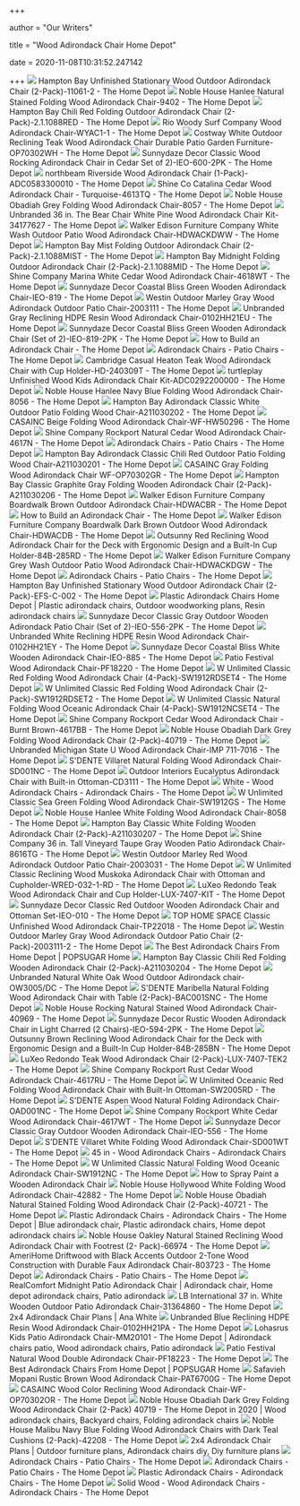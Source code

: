 +++
        
author = "Our Writers"
        
title = "Wood Adirondack Chair Home Depot"
        
date = 2020-11-08T10:31:52.247142
        
+++
[ ![](https://images.homedepot-static.com/productImages/cd1a9e24-c92d-42f2-a282-131ded1dead9/svn/hampton-bay-wood-adirondack-chairs-11061-2-64_1000.jpg)](https://images.homedepot-static.com/productImages/cd1a9e24-c92d-42f2-a282-131ded1dead9/svn/hampton-bay-wood-adirondack-chairs-11061-2-64_1000.jpg) Hampton Bay Unfinished Stationary Wood Outdoor Adirondack Chair  (2-Pack)-11061-2 - The Home Depot
[ ![](https://images.homedepot-static.com/productImages/afb15c5c-dd18-4c7d-b7ea-31a19c0b827a/svn/noble-house-wood-adirondack-chairs-9402-64_600.jpg)](https://images.homedepot-static.com/productImages/afb15c5c-dd18-4c7d-b7ea-31a19c0b827a/svn/noble-house-wood-adirondack-chairs-9402-64_600.jpg) Noble House Hanlee Natural Stained Folding Wood Adirondack Chair-9402 - The Home  Depot
[ ![](https://images.homedepot-static.com/productImages/d3f26095-4283-47a0-96fc-fa6252ffd7e6/svn/hampton-bay-wood-adirondack-chairs-2-1-1088red-64_1000.jpg)](https://images.homedepot-static.com/productImages/d3f26095-4283-47a0-96fc-fa6252ffd7e6/svn/hampton-bay-wood-adirondack-chairs-2-1-1088red-64_1000.jpg) Hampton Bay Chili Red Folding Outdoor Adirondack Chair (2-Pack)-2.1.1088RED  - The Home Depot
[ ![](https://images.homedepot-static.com/productImages/474d3966-d26f-460d-9a3a-b54e49bd96a0/svn/rio-wood-adirondack-chairs-wyac1-1-64_600.jpg)](https://images.homedepot-static.com/productImages/474d3966-d26f-460d-9a3a-b54e49bd96a0/svn/rio-wood-adirondack-chairs-wyac1-1-64_600.jpg) Rio Woody Surf Company Wood Adirondack Chair-WYAC1-1 - The Home Depot
[ ![](https://images.homedepot-static.com/productImages/3146fb61-b84e-479e-b0d3-5f44a7c3377f/svn/costway-wood-adirondack-chairs-ghm0048or-64_600.jpg)](https://images.homedepot-static.com/productImages/3146fb61-b84e-479e-b0d3-5f44a7c3377f/svn/costway-wood-adirondack-chairs-ghm0048or-64_600.jpg) Costway White Outdoor Reclining Teak Wood Adirondack Chair Durable Patio  Garden Furniture-OP70302WH - The Home Depot
[ ![](https://images.homedepot-static.com/productImages/5425b3a3-a168-48f8-8914-ce4028698076/svn/sunnydaze-decor-wood-adirondack-chairs-ieo-600-2pk-64_600.jpg)](https://images.homedepot-static.com/productImages/5425b3a3-a168-48f8-8914-ce4028698076/svn/sunnydaze-decor-wood-adirondack-chairs-ieo-600-2pk-64_600.jpg) Sunnydaze Decor Classic Wood Rocking Adirondack Chair in Cedar Set of  2)-IEO-600-2PK - The Home Depot
[ ![](https://images.homedepot-static.com/productImages/4c2e5169-f456-4718-85d3-2c1f5d9b83d1/svn/northbeam-wood-adirondack-chairs-adc0583300010-64_600.jpg)](https://images.homedepot-static.com/productImages/4c2e5169-f456-4718-85d3-2c1f5d9b83d1/svn/northbeam-wood-adirondack-chairs-adc0583300010-64_600.jpg) northbeam Riverside Wood Adirondack Chair (1-Pack)-ADC0583300010 - The Home  Depot
[ ![](https://images.homedepot-static.com/productImages/a5246c37-914d-4879-8561-7e9df84d10e9/svn/wood-adirondack-chairs-4613tq-64_600.jpg)](https://images.homedepot-static.com/productImages/a5246c37-914d-4879-8561-7e9df84d10e9/svn/wood-adirondack-chairs-4613tq-64_600.jpg) Shine Co Catalina Cedar Wood Adirondack Chair - Turquoise-4613TQ - The Home  Depot
[ ![](https://images.homedepot-static.com/productImages/07bfe225-68ee-49d2-b7d2-601c70e909f5/svn/noble-house-wood-adirondack-chairs-8057-64_600.jpg)](https://images.homedepot-static.com/productImages/07bfe225-68ee-49d2-b7d2-601c70e909f5/svn/noble-house-wood-adirondack-chairs-8057-64_600.jpg) Noble House Obadiah Grey Folding Wood Adirondack Chair-8057 - The Home Depot
[ ![](https://images.homedepot-static.com/productImages/47892cdf-f624-477e-bc0d-6d1c49c9e3a0/svn/wood-adirondack-chairs-34177627-64_1000.jpg)](https://images.homedepot-static.com/productImages/47892cdf-f624-477e-bc0d-6d1c49c9e3a0/svn/wood-adirondack-chairs-34177627-64_1000.jpg) Unbranded 36 in. The Bear Chair White Pine Wood Adirondack Chair  Kit-34177627 - The Home Depot
[ ![](https://images.homedepot-static.com/productImages/fa6cc3e2-4de1-4a57-adf0-1c03a0c5bb63/svn/walker-edison-furniture-company-wood-adirondack-chairs-hdwackdww-c3_600.jpg)](https://images.homedepot-static.com/productImages/fa6cc3e2-4de1-4a57-adf0-1c03a0c5bb63/svn/walker-edison-furniture-company-wood-adirondack-chairs-hdwackdww-c3_600.jpg) Walker Edison Furniture Company White Wash Outdoor Patio Wood Adirondack  Chair-HDWACKDWW - The Home Depot
[ ![](https://images.homedepot-static.com/productImages/fa610654-b3fb-4170-abbc-6d0587d04926/svn/hampton-bay-wood-adirondack-chairs-2-1-1088mist-64_1000.jpg)](https://images.homedepot-static.com/productImages/fa610654-b3fb-4170-abbc-6d0587d04926/svn/hampton-bay-wood-adirondack-chairs-2-1-1088mist-64_1000.jpg) Hampton Bay Mist Folding Outdoor Adirondack Chair (2-Pack)-2.1.1088MIST -  The Home Depot
[ ![](https://images.homedepot-static.com/productImages/bb46a95b-8362-408f-b244-03a088ec9777/svn/hampton-bay-wood-adirondack-chairs-2-1-1088mid-64_1000.jpg)](https://images.homedepot-static.com/productImages/bb46a95b-8362-408f-b244-03a088ec9777/svn/hampton-bay-wood-adirondack-chairs-2-1-1088mid-64_1000.jpg) Hampton Bay Midnight Folding Outdoor Adirondack Chair (2-Pack)-2.1.1088MID  - The Home Depot
[ ![](https://images.homedepot-static.com/productImages/b1eb50b9-5f99-4cdb-b315-77b358d449f8/svn/shine-company-wood-adirondack-chairs-4618wt-c3_600.jpg)](https://images.homedepot-static.com/productImages/b1eb50b9-5f99-4cdb-b315-77b358d449f8/svn/shine-company-wood-adirondack-chairs-4618wt-c3_600.jpg) Shine Company Marina White Cedar Wood Adirondack Chair-4618WT - The Home  Depot
[ ![](https://images.homedepot-static.com/productImages/299bcce6-6eba-48b9-bbca-bc371c933a31/svn/sunnydaze-decor-wood-adirondack-chairs-ieo-819-64_600.jpg)](https://images.homedepot-static.com/productImages/299bcce6-6eba-48b9-bbca-bc371c933a31/svn/sunnydaze-decor-wood-adirondack-chairs-ieo-819-64_600.jpg) Sunnydaze Decor Coastal Bliss Green Wooden Adirondack Chair-IEO-819 - The Home  Depot
[ ![](https://images.homedepot-static.com/productImages/2ccfd767-f57d-41bb-8c1a-8e83d8a05881/svn/westin-outdoor-wood-adirondack-chairs-2003111-64_600.jpg)](https://images.homedepot-static.com/productImages/2ccfd767-f57d-41bb-8c1a-8e83d8a05881/svn/westin-outdoor-wood-adirondack-chairs-2003111-64_600.jpg) Westin Outdoor Marley Gray Wood Adirondack Outdoor Patio Chair-2003111 -  The Home Depot
[ ![](https://images.homedepot-static.com/productImages/7606d0e7-465b-4877-8cbf-b34fc700eef7/svn/wood-adirondack-chairs-0102hh21eu-64_600.jpg)](https://images.homedepot-static.com/productImages/7606d0e7-465b-4877-8cbf-b34fc700eef7/svn/wood-adirondack-chairs-0102hh21eu-64_600.jpg) Unbranded Gray Reclining HDPE Resin Wood Adirondack Chair-0102HH21EU - The Home  Depot
[ ![](https://images.homedepot-static.com/productImages/9d4e2c09-da92-4134-8cbd-1d84255b374a/svn/sunnydaze-decor-wood-adirondack-chairs-ieo-819-2pk-c3_600.jpg)](https://images.homedepot-static.com/productImages/9d4e2c09-da92-4134-8cbd-1d84255b374a/svn/sunnydaze-decor-wood-adirondack-chairs-ieo-819-2pk-c3_600.jpg) Sunnydaze Decor Coastal Bliss Green Wooden Adirondack Chair (Set of  2)-IEO-819-2PK - The Home Depot
[ ![](https://i.ytimg.com/vi/yAqn0L8nN_Q/maxresdefault.jpg)](https://i.ytimg.com/vi/yAqn0L8nN_Q/maxresdefault.jpg) How to Build an Adirondack Chair - The Home Depot
[ ![](https://images.homedepot-static.com/productImages/3ae555c7-eef6-4321-8d93-a1d6cbb20fc0/svn/polywood-plastic-adirondack-chairs-ad440gy-64_400.jpg)](https://images.homedepot-static.com/productImages/3ae555c7-eef6-4321-8d93-a1d6cbb20fc0/svn/polywood-plastic-adirondack-chairs-ad440gy-64_400.jpg) Adirondack Chairs - Patio Chairs - The Home Depot
[ ![](https://images.homedepot-static.com/productImages/fab47eec-6dbd-4c3f-b353-bcd506b26720/svn/cambridge-casual-wood-adirondack-chairs-hd-240309t-64_600.jpg)](https://images.homedepot-static.com/productImages/fab47eec-6dbd-4c3f-b353-bcd506b26720/svn/cambridge-casual-wood-adirondack-chairs-hd-240309t-64_600.jpg) Cambridge Casual Heaton Teak Wood Adirondack Chair with Cup  Holder-HD-240309T - The Home Depot
[ ![](https://images.homedepot-static.com/productImages/d8fddab0-9766-4f87-97e6-537956db6ee6/svn/wood-adirondack-chairs-adc0292200000-64_1000.jpg)](https://images.homedepot-static.com/productImages/d8fddab0-9766-4f87-97e6-537956db6ee6/svn/wood-adirondack-chairs-adc0292200000-64_1000.jpg) turtleplay Unfinished Wood Kids Adirondack Chair Kit-ADC0292200000 - The Home  Depot
[ ![](https://images.homedepot-static.com/productImages/2ed43931-9733-431d-a766-f64ab2b180a3/svn/noble-house-wood-adirondack-chairs-8056-64_1000.jpg)](https://images.homedepot-static.com/productImages/2ed43931-9733-431d-a766-f64ab2b180a3/svn/noble-house-wood-adirondack-chairs-8056-64_1000.jpg) Noble House Hanlee Navy Blue Folding Wood Adirondack Chair-8056 - The Home  Depot
[ ![](https://images.homedepot-static.com/productImages/447cbea8-cced-48d8-acc0-090e45cd767c/svn/hampton-bay-wood-adirondack-chairs-a211030202-64_600.jpg)](https://images.homedepot-static.com/productImages/447cbea8-cced-48d8-acc0-090e45cd767c/svn/hampton-bay-wood-adirondack-chairs-a211030202-64_600.jpg) Hampton Bay Adirondack Classic White Outdoor Patio Folding Wood Chair-A211030202  - The Home Depot
[ ![](https://images.homedepot-static.com/productImages/ece73ab4-7aee-4233-9eeb-e6c0a24fc46a/svn/casainc-wood-adirondack-chairs-wf-hw50296-64_600.jpg)](https://images.homedepot-static.com/productImages/ece73ab4-7aee-4233-9eeb-e6c0a24fc46a/svn/casainc-wood-adirondack-chairs-wf-hw50296-64_600.jpg) CASAINC Beige Folding Wood Adirondack Chair-WF-HW50296 - The Home Depot
[ ![](https://images.homedepot-static.com/productImages/b9cd4854-925d-4ca4-be69-0054357c44b8/svn/shine-company-wood-adirondack-chairs-4617n-64_600.jpg)](https://images.homedepot-static.com/productImages/b9cd4854-925d-4ca4-be69-0054357c44b8/svn/shine-company-wood-adirondack-chairs-4617n-64_600.jpg) Shine Company Rockport Natural Cedar Wood Adirondack Chair-4617N - The Home  Depot
[ ![](https://images.homedepot-static.com/productImages/bda8c396-7366-4e8a-8454-0d6d3f58ffa5/svn/keter-plastic-adirondack-chairs-246668-64_400.jpg)](https://images.homedepot-static.com/productImages/bda8c396-7366-4e8a-8454-0d6d3f58ffa5/svn/keter-plastic-adirondack-chairs-246668-64_400.jpg) Adirondack Chairs - Patio Chairs - The Home Depot
[ ![](https://images.homedepot-static.com/productImages/fbfe7938-e545-447e-9d5a-48d99c9a974c/svn/hampton-bay-wood-adirondack-chairs-a211030201-64_600.jpg)](https://images.homedepot-static.com/productImages/fbfe7938-e545-447e-9d5a-48d99c9a974c/svn/hampton-bay-wood-adirondack-chairs-a211030201-64_600.jpg) Hampton Bay Adirondack Classic Chili Red Outdoor Patio Folding Wood Chair-A211030201  - The Home Depot
[ ![](https://images.homedepot-static.com/productImages/414ffb9d-63f6-4da6-a636-dc38942aa24a/svn/casainc-wood-adirondack-chairs-wf-op70302gr-64_600.jpg)](https://images.homedepot-static.com/productImages/414ffb9d-63f6-4da6-a636-dc38942aa24a/svn/casainc-wood-adirondack-chairs-wf-op70302gr-64_600.jpg) CASAINC Gray Folding Wood Adirondack Chair WF-OP70302GR - The Home Depot
[ ![](https://images.homedepot-static.com/productImages/8d58b58b-0840-4143-94aa-f1489ce94282/svn/hampton-bay-wood-adirondack-chairs-a211030206-64_600.jpg)](https://images.homedepot-static.com/productImages/8d58b58b-0840-4143-94aa-f1489ce94282/svn/hampton-bay-wood-adirondack-chairs-a211030206-64_600.jpg) Hampton Bay Classic Graphite Gray Folding Wooden Adirondack Chair  (2-Pack)-A211030206 - The Home Depot
[ ![](https://images.homedepot-static.com/productImages/a2d9d729-b888-46d7-b7a0-0f07ae238a0a/svn/walker-edison-furniture-company-wood-adirondack-chairs-hdwacbr-64_600.jpg)](https://images.homedepot-static.com/productImages/a2d9d729-b888-46d7-b7a0-0f07ae238a0a/svn/walker-edison-furniture-company-wood-adirondack-chairs-hdwacbr-64_600.jpg) Walker Edison Furniture Company Boardwalk Brown Outdoor Adirondack Chair-HDWACBR  - The Home Depot
[ ![](https://contentgrid.homedepot-static.com/hdus/en_US/DTCCOMNEW/Articles/how-to-build-an-adirondack-chair-step-1-A.jpg)](https://contentgrid.homedepot-static.com/hdus/en_US/DTCCOMNEW/Articles/how-to-build-an-adirondack-chair-step-1-A.jpg) How to Build an Adirondack Chair - The Home Depot
[ ![](https://images.homedepot-static.com/productImages/2c067d4e-512d-4020-835b-3261caf7a64a/svn/walker-edison-furniture-company-wood-adirondack-chairs-hdwacdb-64_1000.jpg)](https://images.homedepot-static.com/productImages/2c067d4e-512d-4020-835b-3261caf7a64a/svn/walker-edison-furniture-company-wood-adirondack-chairs-hdwacdb-64_1000.jpg) Walker Edison Furniture Company Boardwalk Dark Brown Outdoor Wood  Adirondack Chair-HDWACDB - The Home Depot
[ ![](https://images.homedepot-static.com/productImages/351e15df-9f39-467f-9a8e-b97e6c2c8f26/svn/outsunny-wood-adirondack-chairs-84b-285rd-64_600.jpg)](https://images.homedepot-static.com/productImages/351e15df-9f39-467f-9a8e-b97e6c2c8f26/svn/outsunny-wood-adirondack-chairs-84b-285rd-64_600.jpg) Outsunny Red Reclining Wood Adirondack Chair for the Deck with Ergonomic  Design and a Built-In Cup Holder-84B-285RD - The Home Depot
[ ![](https://images.homedepot-static.com/productImages/20ba9b8f-eda7-4f32-8a80-07b4d2ff1c9a/svn/walker-edison-furniture-company-wood-adirondack-chairs-hdwackdgw-31_600.jpg)](https://images.homedepot-static.com/productImages/20ba9b8f-eda7-4f32-8a80-07b4d2ff1c9a/svn/walker-edison-furniture-company-wood-adirondack-chairs-hdwackdgw-31_600.jpg) Walker Edison Furniture Company Grey Wash Outdoor Patio Wood Adirondack  Chair-HDWACKDGW - The Home Depot
[ ![](https://images.homedepot-static.com/productImages/3bdc7265-0f4a-4e32-8c3d-fccfb485f7d0/svn/leisure-season-plastic-adirondack-chairs-ac7105-64_400.jpg)](https://images.homedepot-static.com/productImages/3bdc7265-0f4a-4e32-8c3d-fccfb485f7d0/svn/leisure-season-plastic-adirondack-chairs-ac7105-64_400.jpg) Adirondack Chairs - Patio Chairs - The Home Depot
[ ![](https://images.homedepot-static.com/productImages/0232f5d8-cf4a-44d8-9d44-65d27461fcdf/svn/hampton-bay-wood-adirondack-chairs-efs-c-002-64_600.jpg)](https://images.homedepot-static.com/productImages/0232f5d8-cf4a-44d8-9d44-65d27461fcdf/svn/hampton-bay-wood-adirondack-chairs-efs-c-002-64_600.jpg) Hampton Bay Unfinished Stationary Wood Outdoor Adirondack Chair  (2-Pack)-EFS-C-002 - The Home Depot
[ ![](https://i.pinimg.com/originals/4c/e4/09/4ce40970fd8db5cb37d1aaf50adcac39.png)](https://i.pinimg.com/originals/4c/e4/09/4ce40970fd8db5cb37d1aaf50adcac39.png) Plastic Adirondack Chairs Home Depot | Plastic adirondack chairs, Outdoor  woodworking plans, Resin adirondack chairs
[ ![](https://images.homedepot-static.com/productImages/a5e62ff1-f78a-4db4-9549-0e4348be635f/svn/sunnydaze-decor-wood-adirondack-chairs-ieo-556-2pk-64_600.jpg)](https://images.homedepot-static.com/productImages/a5e62ff1-f78a-4db4-9549-0e4348be635f/svn/sunnydaze-decor-wood-adirondack-chairs-ieo-556-2pk-64_600.jpg) Sunnydaze Decor Classic Gray Outdoor Wooden Adirondack Patio Chair (Set of  2)-IEO-556-2PK - The Home Depot
[ ![](https://images.homedepot-static.com/productImages/3232e2ce-8094-44e0-bbd1-58d352fc32bc/svn/wood-adirondack-chairs-0102hh21ey-64_600.jpg)](https://images.homedepot-static.com/productImages/3232e2ce-8094-44e0-bbd1-58d352fc32bc/svn/wood-adirondack-chairs-0102hh21ey-64_600.jpg) Unbranded White Reclining HDPE Resin Wood Adirondack Chair-0102HH21EY - The Home  Depot
[ ![](https://images.homedepot-static.com/productImages/e9b036c8-33e8-44e8-a732-7ded286f6a67/svn/sunnydaze-decor-wood-adirondack-chairs-ieo-885-64_600.jpg)](https://images.homedepot-static.com/productImages/e9b036c8-33e8-44e8-a732-7ded286f6a67/svn/sunnydaze-decor-wood-adirondack-chairs-ieo-885-64_600.jpg) Sunnydaze Decor Coastal Bliss White Wooden Adirondack Chair-IEO-885 - The Home  Depot
[ ![](https://images.homedepot-static.com/productImages/04ff01b8-3055-4509-a507-24693d265a3b/svn/patio-festival-wood-adirondack-chairs-pf18220-64_600.jpg)](https://images.homedepot-static.com/productImages/04ff01b8-3055-4509-a507-24693d265a3b/svn/patio-festival-wood-adirondack-chairs-pf18220-64_600.jpg) Patio Festival Wood Adirondack Chair-PF18220 - The Home Depot
[ ![](https://images.homedepot-static.com/productImages/5aeb980f-dac2-4ea6-99ef-6eecce7666d7/svn/w-unlimited-wood-adirondack-chairs-sw1912rdset4-64_600.jpg)](https://images.homedepot-static.com/productImages/5aeb980f-dac2-4ea6-99ef-6eecce7666d7/svn/w-unlimited-wood-adirondack-chairs-sw1912rdset4-64_600.jpg) W Unlimited Classic Red Folding Wood Adirondack Chair (4-Pack)-SW1912RDSET4  - The Home Depot
[ ![](https://images.homedepot-static.com/productImages/e91b12cd-1ff7-4286-952a-3b464d014fc4/svn/w-unlimited-wood-adirondack-chairs-sw1912rdset2-64_600.jpg)](https://images.homedepot-static.com/productImages/e91b12cd-1ff7-4286-952a-3b464d014fc4/svn/w-unlimited-wood-adirondack-chairs-sw1912rdset2-64_600.jpg) W Unlimited Classic Red Folding Wood Adirondack Chair (2-Pack)-SW1912RDSET2  - The Home Depot
[ ![](https://images.homedepot-static.com/productImages/f40149ed-972b-4dce-8a6f-ff960372d4af/svn/w-unlimited-wood-adirondack-chairs-sw1912ncset4-64_600.jpg)](https://images.homedepot-static.com/productImages/f40149ed-972b-4dce-8a6f-ff960372d4af/svn/w-unlimited-wood-adirondack-chairs-sw1912ncset4-64_600.jpg) W Unlimited Classic Natural Folding Wood Oceanic Adirondack Chair  (4-Pack)-SW1912NCSET4 - The Home Depot
[ ![](https://images.homedepot-static.com/productImages/d8a42fd8-a4d9-480b-abec-07e1fe64c4db/svn/shine-company-wood-adirondack-chairs-4617bb-64_600.jpg)](https://images.homedepot-static.com/productImages/d8a42fd8-a4d9-480b-abec-07e1fe64c4db/svn/shine-company-wood-adirondack-chairs-4617bb-64_600.jpg) Shine Company Rockport Cedar Wood Adirondack Chair - Burnt Brown-4617BB -  The Home Depot
[ ![](https://images.homedepot-static.com/productImages/9cc3a5ca-4437-4c2b-8dd1-7a34c625e6dc/svn/noble-house-wood-adirondack-chairs-40719-44_600.jpg)](https://images.homedepot-static.com/productImages/9cc3a5ca-4437-4c2b-8dd1-7a34c625e6dc/svn/noble-house-wood-adirondack-chairs-40719-44_600.jpg) Noble House Obadiah Dark Grey Folding Wood Adirondack Chair (2-Pack)-40719  - The Home Depot
[ ![](https://images.homedepot-static.com/productImages/0cde32db-5901-4a07-9e9d-6b0ca942c761/svn/wood-adirondack-chairs-imp-711-7016-64_600.jpg)](https://images.homedepot-static.com/productImages/0cde32db-5901-4a07-9e9d-6b0ca942c761/svn/wood-adirondack-chairs-imp-711-7016-64_600.jpg) Unbranded Michigan State U Wood Adirondack Chair-IMP 711-7016 - The Home  Depot
[ ![](https://images.homedepot-static.com/productImages/42405586-344f-4698-8bb5-341e8d338f5c/svn/s-dente-composite-adirondack-chairs-sd001nc-64_600.jpg)](https://images.homedepot-static.com/productImages/42405586-344f-4698-8bb5-341e8d338f5c/svn/s-dente-composite-adirondack-chairs-sd001nc-64_600.jpg) S'DENTE Villaret Natural Folding Wood Adirondack Chair-SD001NC - The Home  Depot
[ ![](https://images.homedepot-static.com/productImages/09eb547e-6d63-4be4-b13b-4a60b2980acf/svn/outdoor-interiors-wood-adirondack-chairs-cd3111-64_1000.jpg)](https://images.homedepot-static.com/productImages/09eb547e-6d63-4be4-b13b-4a60b2980acf/svn/outdoor-interiors-wood-adirondack-chairs-cd3111-64_1000.jpg) Outdoor Interiors Eucalyptus Adirondack Chair with Built-in Ottoman-CD3111  - The Home Depot
[ ![](https://images.homedepot-static.com/productImages/731dd3b6-ece6-42b8-9568-dc92079e9061/svn/shine-company-wood-adirondack-chairs-4621ew-64_400.jpg)](https://images.homedepot-static.com/productImages/731dd3b6-ece6-42b8-9568-dc92079e9061/svn/shine-company-wood-adirondack-chairs-4621ew-64_400.jpg) White - Wood Adirondack Chairs - Adirondack Chairs - The Home Depot
[ ![](https://images.homedepot-static.com/productImages/3f0cac74-ce21-4502-b93a-55f29a728c11/svn/w-unlimited-wood-adirondack-chairs-sw1912gs-64_600.jpg)](https://images.homedepot-static.com/productImages/3f0cac74-ce21-4502-b93a-55f29a728c11/svn/w-unlimited-wood-adirondack-chairs-sw1912gs-64_600.jpg) W Unlimited Classic Sea Green Folding Wood Adirondack Chair-SW1912GS - The Home  Depot
[ ![](https://images.homedepot-static.com/productImages/1d6a1453-1f4d-4ad4-ae01-cdec9fe00837/svn/noble-house-wood-adirondack-chairs-8058-64_600.jpg)](https://images.homedepot-static.com/productImages/1d6a1453-1f4d-4ad4-ae01-cdec9fe00837/svn/noble-house-wood-adirondack-chairs-8058-64_600.jpg) Noble House Hanlee White Folding Wood Adirondack Chair-8058 - The Home Depot
[ ![](https://images.homedepot-static.com/productImages/70c0feb4-e749-43f7-a1fe-caf4fc19f82b/svn/hampton-bay-wood-adirondack-chairs-a211030207-64_600.jpg)](https://images.homedepot-static.com/productImages/70c0feb4-e749-43f7-a1fe-caf4fc19f82b/svn/hampton-bay-wood-adirondack-chairs-a211030207-64_600.jpg) Hampton Bay Classic White Folding Wooden Adirondack Chair  (2-Pack)-A211030207 - The Home Depot
[ ![](https://images.homedepot-static.com/productImages/90f1f106-f1d3-4aa3-87ab-d4dcb7a4c16c/svn/shine-company-wood-adirondack-chairs-8616tg-64_600.jpg)](https://images.homedepot-static.com/productImages/90f1f106-f1d3-4aa3-87ab-d4dcb7a4c16c/svn/shine-company-wood-adirondack-chairs-8616tg-64_600.jpg) Shine Company 36 in. Tall Vineyard Taupe Gray Wooden Patio Adirondack Chair-8616TG  - The Home Depot
[ ![](https://images.homedepot-static.com/productImages/59d8d1bd-e38c-44b4-b85b-5ac283c5d7e2/svn/westin-outdoor-wood-adirondack-chairs-2003031-64_600.jpg)](https://images.homedepot-static.com/productImages/59d8d1bd-e38c-44b4-b85b-5ac283c5d7e2/svn/westin-outdoor-wood-adirondack-chairs-2003031-64_600.jpg) Westin Outdoor Marley Red Wood Adirondack Outdoor Patio Chair-2003031 - The Home  Depot
[ ![](https://images.homedepot-static.com/productImages/90f0f51e-ad9e-45cb-8cca-9be480d8f067/svn/w-unlimited-wood-adirondack-chairs-wred-032-1-rd-64_600.jpg)](https://images.homedepot-static.com/productImages/90f0f51e-ad9e-45cb-8cca-9be480d8f067/svn/w-unlimited-wood-adirondack-chairs-wred-032-1-rd-64_600.jpg) W Unlimited Classic Reclining Wood Muskoka Adirondack Chair with Ottoman  and Cupholder-WRED-032-1-RD - The Home Depot
[ ![](https://images.homedepot-static.com/productImages/4f7f571c-214b-4b7c-bf37-516bc8a7d66c/svn/luxeo-wood-adirondack-chairs-lux-7407-kit-64_600.jpg)](https://images.homedepot-static.com/productImages/4f7f571c-214b-4b7c-bf37-516bc8a7d66c/svn/luxeo-wood-adirondack-chairs-lux-7407-kit-64_600.jpg) LuXeo Redondo Teak Wood Adirondack Chair and Cup Holder-LUX-7407-KIT - The Home  Depot
[ ![](https://images.homedepot-static.com/productImages/6f26ac02-70ed-4ee2-b60a-30a4436fbe2c/svn/sunnydaze-decor-wood-adirondack-chairs-ieo-010-64_600.jpg)](https://images.homedepot-static.com/productImages/6f26ac02-70ed-4ee2-b60a-30a4436fbe2c/svn/sunnydaze-decor-wood-adirondack-chairs-ieo-010-64_600.jpg) Sunnydaze Decor Classic Red Outdoor Wooden Adirondack Chair and Ottoman  Set-IEO-010 - The Home Depot
[ ![](https://images.homedepot-static.com/productImages/eea6b65b-cb08-49e3-85f5-3a986024fcd3/svn/top-home-space-wood-adirondack-chairs-tp22018-64_600.jpg)](https://images.homedepot-static.com/productImages/eea6b65b-cb08-49e3-85f5-3a986024fcd3/svn/top-home-space-wood-adirondack-chairs-tp22018-64_600.jpg) TOP HOME SPACE Classic Unfinished Wood Adirondack Chair-TP22018 - The Home  Depot
[ ![](https://images.homedepot-static.com/productImages/2a3f10ce-c968-4fb2-a308-2c0e3fa1a95d/svn/westin-outdoor-wood-adirondack-chairs-2003111-2-64_600.jpg)](https://images.homedepot-static.com/productImages/2a3f10ce-c968-4fb2-a308-2c0e3fa1a95d/svn/westin-outdoor-wood-adirondack-chairs-2003111-2-64_600.jpg) Westin Outdoor Marley Gray Wood Adirondack Outdoor Patio Chair  (2-Pack)-2003111-2 - The Home Depot
[ ![](https://media1.popsugar-assets.com/files/thumbor/0CCftT5qvupKoZoXMBNa-p-J8g4/fit-in/2048xorig/filters:format_auto-!!-:strip_icc-!!-/2019/05/28/905/n/45005349/87e37453708f6974_safavieh-lanty-natural-brown-wood-airondack-chair/i/Safavieh-Lanty-Natural-Brown-Wood-Adirondack-Chair.jpg)](https://media1.popsugar-assets.com/files/thumbor/0CCftT5qvupKoZoXMBNa-p-J8g4/fit-in/2048xorig/filters:format_auto-!!-:strip_icc-!!-/2019/05/28/905/n/45005349/87e37453708f6974_safavieh-lanty-natural-brown-wood-airondack-chair/i/Safavieh-Lanty-Natural-Brown-Wood-Adirondack-Chair.jpg) The Best Adirondack Chairs From Home Depot | POPSUGAR Home
[ ![](https://images.homedepot-static.com/productImages/59d607db-df38-4712-a40c-8b3558a5848d/svn/hampton-bay-wood-adirondack-chairs-a211030204-64_1000.jpg)](https://images.homedepot-static.com/productImages/59d607db-df38-4712-a40c-8b3558a5848d/svn/hampton-bay-wood-adirondack-chairs-a211030204-64_1000.jpg) Hampton Bay Classic Chili Red Folding Wooden Adirondack Chair  (2-Pack)-A211030204 - The Home Depot
[ ![](https://images.homedepot-static.com/productImages/caba6426-febb-4b0d-b22b-00363fb7c1bc/svn/wood-adirondack-chairs-ow3005-dc-31_600.jpg)](https://images.homedepot-static.com/productImages/caba6426-febb-4b0d-b22b-00363fb7c1bc/svn/wood-adirondack-chairs-ow3005-dc-31_600.jpg) Unbranded Natural White Oak Wood Outdoor Adirondack chair-OW3005/DC - The Home  Depot
[ ![](https://images.homedepot-static.com/productImages/69bd4883-2e4a-4e7c-b042-395180979ff3/svn/s-dente-wood-adirondack-chairs-bac001snc-64_600.jpg)](https://images.homedepot-static.com/productImages/69bd4883-2e4a-4e7c-b042-395180979ff3/svn/s-dente-wood-adirondack-chairs-bac001snc-64_600.jpg) S'DENTE Maribella Natural Folding Wood Adirondack Chair with Table  (2-Pack)-BAC001SNC - The Home Depot
[ ![](https://images.homedepot-static.com/productImages/f3294aaf-a4f4-45a3-9cb2-459305a389ab/svn/noble-house-wood-adirondack-chairs-40969-c3_600.jpg)](https://images.homedepot-static.com/productImages/f3294aaf-a4f4-45a3-9cb2-459305a389ab/svn/noble-house-wood-adirondack-chairs-40969-c3_600.jpg) Noble House Rocking Natural Stained Wood Adirondack Chair-40969 - The Home  Depot
[ ![](https://images.homedepot-static.com/productImages/e4b01e31-655f-418f-87b5-06e2e4e800b7/svn/sunnydaze-decor-wood-adirondack-chairs-ieo-594-2pk-64_600.jpg)](https://images.homedepot-static.com/productImages/e4b01e31-655f-418f-87b5-06e2e4e800b7/svn/sunnydaze-decor-wood-adirondack-chairs-ieo-594-2pk-64_600.jpg) Sunnydaze Decor Rustic Wooden Adirondack Chair in Light Charred (2 Chairs)-IEO-594-2PK  - The Home Depot
[ ![](https://images.homedepot-static.com/productImages/ed8d200e-e98f-451b-9e71-f4f1be0b0ef2/svn/outsunny-wood-adirondack-chairs-84b-285bn-64_600.jpg)](https://images.homedepot-static.com/productImages/ed8d200e-e98f-451b-9e71-f4f1be0b0ef2/svn/outsunny-wood-adirondack-chairs-84b-285bn-64_600.jpg) Outsunny Brown Reclining Wood Adirondack Chair for the Deck with Ergonomic  Design and a Built-In Cup Holder-84B-285BN - The Home Depot
[ ![](https://images.homedepot-static.com/productImages/4bd384ac-aa05-494a-98b9-09b19d4e4b22/svn/luxeo-wood-adirondack-chairs-lux-7407-tek2-64_600.jpg)](https://images.homedepot-static.com/productImages/4bd384ac-aa05-494a-98b9-09b19d4e4b22/svn/luxeo-wood-adirondack-chairs-lux-7407-tek2-64_600.jpg) LuXeo Redondo Teak Wood Adirondack Chair (2-Pack)-LUX-7407-TEK2 - The Home  Depot
[ ![](https://images.homedepot-static.com/productImages/e5dada74-f6bb-480f-99e3-3b6a863e4b73/svn/shine-company-wood-adirondack-chairs-4617ru-64_600.jpg)](https://images.homedepot-static.com/productImages/e5dada74-f6bb-480f-99e3-3b6a863e4b73/svn/shine-company-wood-adirondack-chairs-4617ru-64_600.jpg) Shine Company Rockport Rust Cedar Wood Adirondack Chair-4617RU - The Home  Depot
[ ![](https://images.homedepot-static.com/productImages/2f126d16-a812-4c31-ac88-cd46089a03bf/svn/w-unlimited-wood-adirondack-chairs-sw2005rd-64_600.jpg)](https://images.homedepot-static.com/productImages/2f126d16-a812-4c31-ac88-cd46089a03bf/svn/w-unlimited-wood-adirondack-chairs-sw2005rd-64_600.jpg) W Unlimited Oceanic Red Folding Wood Adirondack Chair with Built-In  Ottoman-SW2005RD - The Home Depot
[ ![](https://images.homedepot-static.com/productImages/58b1392c-7302-4928-93d8-f56036ae8a61/svn/s-dente-wood-adirondack-chairs-oad001nc-64_600.jpg)](https://images.homedepot-static.com/productImages/58b1392c-7302-4928-93d8-f56036ae8a61/svn/s-dente-wood-adirondack-chairs-oad001nc-64_600.jpg) S'DENTE Aspen Wood Natural Folding Adirondack Chair-OAD001NC - The Home  Depot
[ ![](https://images.homedepot-static.com/productImages/3e6e8460-cc48-48f1-9274-738d6f0b7cff/svn/shine-company-wood-adirondack-chairs-4617wt-64_600.jpg)](https://images.homedepot-static.com/productImages/3e6e8460-cc48-48f1-9274-738d6f0b7cff/svn/shine-company-wood-adirondack-chairs-4617wt-64_600.jpg) Shine Company Rockport White Cedar Wood Adirondack Chair-4617WT - The Home  Depot
[ ![](https://images.homedepot-static.com/productImages/609808c2-3b0e-42c3-93ff-09a5ca8cdcac/svn/sunnydaze-decor-wood-adirondack-chairs-ieo-556-64_600.jpg)](https://images.homedepot-static.com/productImages/609808c2-3b0e-42c3-93ff-09a5ca8cdcac/svn/sunnydaze-decor-wood-adirondack-chairs-ieo-556-64_600.jpg) Sunnydaze Decor Classic Gray Outdoor Wooden Adirondack Chair-IEO-556 - The Home  Depot
[ ![](https://images.homedepot-static.com/productImages/9f3d551b-9956-41f6-9bd3-3b8cb02db3e0/svn/s-dente-composite-adirondack-chairs-sd001wt-64_600.jpg)](https://images.homedepot-static.com/productImages/9f3d551b-9956-41f6-9bd3-3b8cb02db3e0/svn/s-dente-composite-adirondack-chairs-sd001wt-64_600.jpg) S'DENTE Villaret White Folding Wood Adirondack Chair-SD001WT - The Home  Depot
[ ![](https://images.homedepot-static.com/productImages/867297ae-a76f-42d3-8201-9dd0d82d3970/svn/wood-adirondack-chairs-34177630-64_1000.jpg)](https://images.homedepot-static.com/productImages/867297ae-a76f-42d3-8201-9dd0d82d3970/svn/wood-adirondack-chairs-34177630-64_1000.jpg) 45 in - Wood Adirondack Chairs - Adirondack Chairs - The Home Depot
[ ![](https://images.homedepot-static.com/productImages/54138225-5ef2-4b43-b41b-a91dd919a768/svn/w-unlimited-wood-adirondack-chairs-sw1912nc-64_600.jpg)](https://images.homedepot-static.com/productImages/54138225-5ef2-4b43-b41b-a91dd919a768/svn/w-unlimited-wood-adirondack-chairs-sw1912nc-64_600.jpg) W Unlimited Classic Natural Folding Wood Oceanic Adirondack Chair-SW1912NC  - The Home Depot
[ ![](https://storage.googleapis.com/thdblog-media/wp-content/uploads/HDExclusive_AdirondackChair1_Alt1.jpg)](https://storage.googleapis.com/thdblog-media/wp-content/uploads/HDExclusive_AdirondackChair1_Alt1.jpg) How to Spray Paint a Wooden Adirondack Chair
[ ![](https://images.homedepot-static.com/productImages/9fd6c783-57be-427c-bdec-7966cfe46225/svn/noble-house-wood-adirondack-chairs-42882-64_600.jpg)](https://images.homedepot-static.com/productImages/9fd6c783-57be-427c-bdec-7966cfe46225/svn/noble-house-wood-adirondack-chairs-42882-64_600.jpg) Noble House Hollywood White Folding Wood Adirondack Chair-42882 - The Home  Depot
[ ![](https://images.homedepot-static.com/productImages/8a0be268-ab0e-4688-8964-a0ee306a42ac/svn/noble-house-wood-adirondack-chairs-40721-64_600.jpg)](https://images.homedepot-static.com/productImages/8a0be268-ab0e-4688-8964-a0ee306a42ac/svn/noble-house-wood-adirondack-chairs-40721-64_600.jpg) Noble House Obadiah Natural Stained Folding Wood Adirondack Chair  (2-Pack)-40721 - The Home Depot
[ ![](https://i.pinimg.com/474x/a8/2f/9f/a82f9fa98b32c8e076017dd22a0c23a7.jpg)](https://i.pinimg.com/474x/a8/2f/9f/a82f9fa98b32c8e076017dd22a0c23a7.jpg) Plastic Adirondack Chairs - Adirondack Chairs - The Home Depot | Blue adirondack  chair, Plastic adirondack chairs, Home depot adirondack chairs
[ ![](https://images.homedepot-static.com/productImages/8dde34b4-36ed-4a37-beca-8d3a820d1ef0/svn/noble-house-wood-adirondack-chairs-66974-64_600.jpg)](https://images.homedepot-static.com/productImages/8dde34b4-36ed-4a37-beca-8d3a820d1ef0/svn/noble-house-wood-adirondack-chairs-66974-64_600.jpg) Noble House Oakley Natural Stained Reclining Wood Adirondack Chair with  Footrest (2- Pack)-66974 - The Home Depot
[ ![](https://images.homedepot-static.com/productImages/d3d0d77e-44f0-4826-926e-932753bd3e68/svn/amerihome-composite-adirondack-chairs-803723-64_600.jpg)](https://images.homedepot-static.com/productImages/d3d0d77e-44f0-4826-926e-932753bd3e68/svn/amerihome-composite-adirondack-chairs-803723-64_600.jpg) AmeriHome Driftwood with Black Accents Outdoor 2-Tone Wood Construction  with Durable Faux Adirondack Chair-803723 - The Home Depot
[ ![](https://images.homedepot-static.com/catalog/productImages/300/79/79f5a408-c00f-4606-a85d-cb8526e9dbea_300.jpg)](https://images.homedepot-static.com/catalog/productImages/300/79/79f5a408-c00f-4606-a85d-cb8526e9dbea_300.jpg) Adirondack Chairs - Patio Chairs - The Home Depot
[ ![](https://i.pinimg.com/originals/83/23/9e/83239ef85588eb717717e0932cd148d1.jpg)](https://i.pinimg.com/originals/83/23/9e/83239ef85588eb717717e0932cd148d1.jpg) RealComfort Midnight Patio Adirondack Chair | Adirondack chair, Home depot  adirondack chairs, Patio adirondack
[ ![](https://images.homedepot-static.com/productImages/bd6022aa-a741-44da-a02f-2e2012c7e402/svn/lb-international-wood-adirondack-chairs-31364860-64_1000.jpg)](https://images.homedepot-static.com/productImages/bd6022aa-a741-44da-a02f-2e2012c7e402/svn/lb-international-wood-adirondack-chairs-31364860-64_1000.jpg) LB International 37 in. White Wooden Outdoor Patio Adirondack Chair-31364860  - The Home Depot
[ ![](https://www.ana-white.com/sites/default/files/ana-white-home-depot-adirondack-chair.jpg)](https://www.ana-white.com/sites/default/files/ana-white-home-depot-adirondack-chair.jpg) 2x4 Adirondack Chair Plans | Ana White
[ ![](https://images.homedepot-static.com/productImages/30f363e4-d57b-44e3-832a-de6c40e43efb/svn/wood-adirondack-chairs-0102hh21pa-c3_600.jpg)](https://images.homedepot-static.com/productImages/30f363e4-d57b-44e3-832a-de6c40e43efb/svn/wood-adirondack-chairs-0102hh21pa-c3_600.jpg) Unbranded Blue Reclining HDPE Resin Wood Adirondack Chair-0102HH21PA - The Home  Depot
[ ![](https://i.pinimg.com/originals/09/b8/11/09b8111710711c8d490687b2e2034116.jpg)](https://i.pinimg.com/originals/09/b8/11/09b8111710711c8d490687b2e2034116.jpg) Lohasrus Kids Patio Adirondack Chair-MM20101 - The Home Depot | Adirondack  chairs patio, Wood adirondack chairs, Patio adirondack
[ ![](https://images.homedepot-static.com/productImages/62d35f04-79ae-4c65-a008-ab22a2b0dbe4/svn/patio-festival-wood-adirondack-chairs-pf18223-64_600.jpg)](https://images.homedepot-static.com/productImages/62d35f04-79ae-4c65-a008-ab22a2b0dbe4/svn/patio-festival-wood-adirondack-chairs-pf18223-64_600.jpg) Patio Festival Natural Wood Double Adirondack Chair-PF18223 - The Home Depot
[ ![](https://media1.popsugar-assets.com/files/thumbor/NVx4BH23CSsT4-jhgBt-gMUDLkA/479x0:2446x1967/fit-in/2048xorig/filters:format_auto-!!-:strip_icc-!!-/2019/05/28/922/n/45005349/b0eff19b5ceda35401b273.87067343_/i/Best-Adirondack-Chairs-From-Home-Depot.jpg)](https://media1.popsugar-assets.com/files/thumbor/NVx4BH23CSsT4-jhgBt-gMUDLkA/479x0:2446x1967/fit-in/2048xorig/filters:format_auto-!!-:strip_icc-!!-/2019/05/28/922/n/45005349/b0eff19b5ceda35401b273.87067343_/i/Best-Adirondack-Chairs-From-Home-Depot.jpg) The Best Adirondack Chairs From Home Depot | POPSUGAR Home
[ ![](https://images.homedepot-static.com/productImages/c51cdb3c-83b5-4428-9c29-9cce3f07ee81/svn/safavieh-wood-adirondack-chairs-pat6700g-64_600.jpg)](https://images.homedepot-static.com/productImages/c51cdb3c-83b5-4428-9c29-9cce3f07ee81/svn/safavieh-wood-adirondack-chairs-pat6700g-64_600.jpg) Safavieh Mopani Rustic Brown Wood Adirondack Chair-PAT6700G - The Home Depot
[ ![](https://images.homedepot-static.com/productImages/ad5af5a4-b3b0-474f-8f3f-d4a6417f8812/svn/casainc-wood-adirondack-chairs-wf-op70302or-76_600.jpg)](https://images.homedepot-static.com/productImages/ad5af5a4-b3b0-474f-8f3f-d4a6417f8812/svn/casainc-wood-adirondack-chairs-wf-op70302or-76_600.jpg) CASAINC Wood Color Reclining Wood Adirondack Chair-WF-OP70302OR - The Home  Depot
[ ![](https://i.pinimg.com/originals/2e/7c/1c/2e7c1c4b555640548e2e3fabfff4ea11.jpg)](https://i.pinimg.com/originals/2e/7c/1c/2e7c1c4b555640548e2e3fabfff4ea11.jpg) Noble House Obadiah Dark Grey Folding Wood Adirondack Chair (2-Pack) 40719  - The Home Depot in 2020 | Wood adirondack chairs, Backyard chairs, Folding adirondack  chairs
[ ![](https://images.homedepot-static.com/productImages/354eb186-e801-43c9-a340-fa72eb833057/svn/noble-house-wood-adirondack-chairs-42208-64_600.jpg)](https://images.homedepot-static.com/productImages/354eb186-e801-43c9-a340-fa72eb833057/svn/noble-house-wood-adirondack-chairs-42208-64_600.jpg) Noble House Malibu Navy Blue Folding Wood Adirondack Chairs with Dark Teal  Cushions (2-Pack)-42208 - The Home Depot
[ ![](https://i.pinimg.com/originals/1f/af/ab/1fafabf03f17bffbd9b1d9e1187874f0.jpg)](https://i.pinimg.com/originals/1f/af/ab/1fafabf03f17bffbd9b1d9e1187874f0.jpg) 2x4 Adirondack Chair Plans | Outdoor furniture plans, Adirondack chairs  diy, Diy furniture plans
[ ![](https://images.homedepot-static.com/catalog/productImages/300/67/6795049c-1522-4a48-990e-e9e28c952453_300.jpg)](https://images.homedepot-static.com/catalog/productImages/300/67/6795049c-1522-4a48-990e-e9e28c952453_300.jpg) Adirondack Chairs - Patio Chairs - The Home Depot
[ ![](https://images.homedepot-static.com/productImages/30ea9939-d272-43f8-bd8f-9ddb1ea5af5c/svn/wood-adirondack-chairs-0102hh21pa-64_400.jpg)](https://images.homedepot-static.com/productImages/30ea9939-d272-43f8-bd8f-9ddb1ea5af5c/svn/wood-adirondack-chairs-0102hh21pa-64_400.jpg) Adirondack Chairs - Patio Chairs - The Home Depot
[ ![](https://images.homedepot-static.com/productImages/46972686-1763-45b0-890f-e9d364b661c7/svn/hanover-plastic-adirondack-chairs-hvad4030wh-64_400.jpg)](https://images.homedepot-static.com/productImages/46972686-1763-45b0-890f-e9d364b661c7/svn/hanover-plastic-adirondack-chairs-hvad4030wh-64_400.jpg) Plastic Adirondack Chairs - Adirondack Chairs - The Home Depot
[ ![](https://images.homedepot-static.com/productImages/5b2be020-4c27-4a02-be2e-e2a2b4be51ec/svn/best-redwood-wood-adirondack-chairs-adchb-1905-64_1000.jpg)](https://images.homedepot-static.com/productImages/5b2be020-4c27-4a02-be2e-e2a2b4be51ec/svn/best-redwood-wood-adirondack-chairs-adchb-1905-64_1000.jpg) Solid Wood - Wood Adirondack Chairs - Adirondack Chairs - The Home Depot
